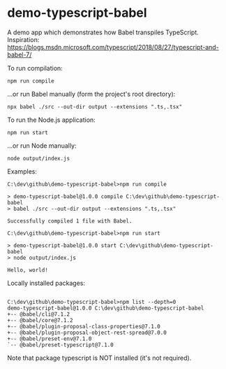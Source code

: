 # demo-typescript-babel
A demo app which demonstrates how Babel transpiles TypeScript.
Inspiration:
https://blogs.msdn.microsoft.com/typescript/2018/08/27/typescript-and-babel-7/

To run compilation:
```
npm run compile
```
...or run Babel manually (form the project's root directory):
```
npx babel ./src --out-dir output --extensions ".ts,.tsx"
```

To run the Node.js application:
```
npm run start
```
...or run Node manually:
```
node output/index.js
```
Examples:

```
C:\dev\github\demo-typescript-babel>npm run compile

> demo-typescript-babel@1.0.0 compile C:\dev\github\demo-typescript-babel
> babel ./src --out-dir output --extensions ".ts,.tsx"

Successfully compiled 1 file with Babel.
```
```
C:\dev\github\demo-typescript-babel>npm run start

> demo-typescript-babel@1.0.0 start C:\dev\github\demo-typescript-babel
> node output/index.js

Hello, world!
```

Locally installed packages:
```

C:\dev\github\demo-typescript-babel>npm list --depth=0
demo-typescript-babel@1.0.0 C:\dev\github\demo-typescript-babel
+-- @babel/cli@7.1.2
+-- @babel/core@7.1.2
+-- @babel/plugin-proposal-class-properties@7.1.0
+-- @babel/plugin-proposal-object-rest-spread@7.0.0
+-- @babel/preset-env@7.1.0
`-- @babel/preset-typescript@7.1.0
```

Note that package typescript is NOT installed (it's not required).